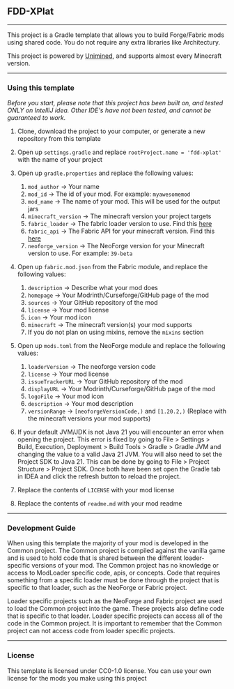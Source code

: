 ## FDD-XPlat
***

This project is a Gradle template that allows you to build Forge/Fabric mods using shared code. You do not require any extra libraries like Architectury.

This project is powered by [Unimined](https://github.com/unimined/unimined), and supports almost every Minecraft version.

***

### Using this template

*Before you start, please note that this project has been built on, and tested ONLY on IntelliJ idea. Other IDE's have not been tested, and cannot be guaranteed to work.*

1) Clone, download the project to your computer, or generate a new repository from this template
2) Open up `settings.gradle` and replace `rootProject.name = 'fdd-xplat'` with the name of your project
3) Open up `gradle.properties` and replace the following values:
   1) `mod_author` -> Your name
   2) `mod_id` -> The id of your mod. For example: `myawesomemod`
   3) `mod_name` -> The name of your mod. This will be used for the output jars
   4) `minecraft_version` -> The minecraft version your project targets
   5) `fabric_loader` -> The fabric loader version to use. Find this [here](https://fabricmc.net/develop/)
   6) `fabric_api` -> The Fabric API for your minecraft version. Find this [here](https://fabricmc.net/develop/)
   7) `neoforge_version` -> The NeoForge version for your Minecraft version to use. For example: `39-beta`

4) Open up `fabric.mod.json` from the Fabric module, and replace the following values:
   1) `description` -> Describe what your mod does
   2) `homepage` -> Your Modrinth/Curseforge/GitHub page of the mod
   3) `sources` -> Your GitHub repository of the mod
   4) `license` -> Your mod license
   5) `icon` -> Your mod icon
   6) `minecraft` -> The minecraft version(s) your mod supports
   7) If you do not plan on using mixins, remove the `mixins` section

5) Open up `mods.toml` from the NeoForge module and replace the following values:
   1) `loaderVersion` -> The neoforge version code
   2) `license` -> Your mod license
   3) `issueTrackerURL` -> Your GitHub repository of the mod
   6) `displayURL` -> Your Modrinth/Curseforge/GitHub page of the mod
   7) `logoFile` -> Your mod icon
   9) `description` -> Your mod description
   11) `versionRange` -> `[neoforgeVersionCode,)` and `[1.20.2,)` (Replace with the minecraft versions your mod supports) 

6) If your default JVM/JDK is not Java 21 you will encounter an error when opening the project. This error is fixed by going to File > Settings > Build, Execution, Deployment > Build Tools > Gradle > Gradle JVM and changing the value to a valid Java 21 JVM. You will also need to set the Project SDK to Java 21. This can be done by going to File > Project Structure > Project SDK. Once both have been set open the Gradle tab in IDEA and click the refresh button to reload the project.
7) Replace the contents of `LICENSE` with your mod license
8) Replace the contents of `readme.md` with your mod readme

***

### Development Guide

When using this template the majority of your mod is developed in the Common project. The Common project is compiled against the vanilla game and is used to hold code that is shared between the different loader-specific versions of your mod. The Common project has no knowledge or access to ModLoader specific code, apis, or concepts. Code that requires something from a specific loader must be done through the project that is specific to that loader, such as the NeoForge or Fabric project.

Loader specific projects such as the NeoForge and Fabric project are used to load the Common project into the game. These projects also define code that is specific to that loader. Loader specific projects can access all of the code in the Common project. It is important to remember that the Common project can not access code from loader specific projects.

***

### License

This template is licensed under CC0-1.0 license. You can use your own license for the mods you make using this project